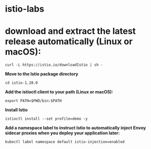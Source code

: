 # istio-labs
# download and extract the latest release automatically (Linux or macOS):
```
curl -L https://istio.io/downloadIstio | sh -
```
**Move to the Istio package directory**
```
cd istio-1.20.0
```
**Add the istioctl client to your path (Linux or macOS):**
```
export PATH=$PWD/bin:$PATH
```
**Install Istio**
```
istioctl install --set profile=demo -y
```
**Add a namespace label to instruct Istio to automatically inject Envoy sidecar proxies when you deploy your application later:**
```
kubectl label namespace default istio-injection=enabled
```

